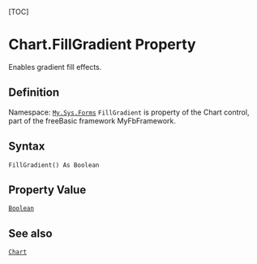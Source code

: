 [TOC]
# Chart.FillGradient Property
Enables gradient fill effects.
## Definition
Namespace: [`My.Sys.Forms`](My.Sys.Forms.md)
`FillGradient` is property of the Chart control, part of the freeBasic framework MyFbFramework.
## Syntax
```freeBasic
FillGradient() As Boolean
```
## Property Value
[`Boolean`]("https://www.freebasic.net/wiki/KeyPgBoolean")
## See also
[`Chart`](Chart.md)

